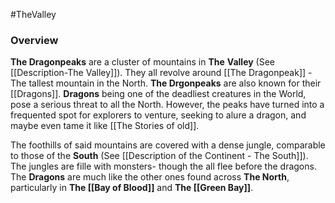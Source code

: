 #TheValley 

### Overview
**The Dragonpeaks**  are a cluster of mountains in **The** **Valley** (See [[Description-The Valley]]). They all revolve around [[The Dragonpeak]] - The tallest mountain in the North. **The Drgonpeaks** are also known for their [[Dragons]]. **Dragons** being one of the deadliest creatures in the World, pose a serious threat to all the North. However, the peaks have turned into a frequented spot for explorers to venture, seeking to alure a dragon, and maybe even tame it like [[The Stories of old]]. 

The foothills of said mountains are covered with a dense jungle, comparable to those of the **South** (See [[Description of the Continent - The South]]). The jungles are fille with monsters- though the all flee before the dragons. The **Dragons** are much like the other ones found across **The North**,  particularly in **The [[Bay of Blood]]** and **The [[Green Bay]]**.